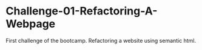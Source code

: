 # Challenge-01-Refactoring-A-Webpage
First challenge of the bootcamp. Refactoring a website using semantic html.
